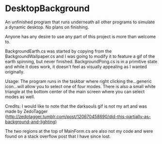 # DesktopBackground
An unfinished program that runs underneath all other programs to simulate a dynamic desktop. No plans on finishing.

Anyone has any desire to use any part of this project is more than welcome to.

BackgroundEarth.cs was started by copying from the BackgroundWallpaper.cs and I was going to modify it to feature a gif of the earth spinning, but never finished.
BackgroundPong.cs is in a primitive state and while it does work, it doesn't feel as visually appealing as I wanted originally.

Usage:
The program runs in the taskbar where right clicking the...generic icon...will allow you to select one of four modes.
There is also a small white triangle at the bottom center of the main screen where you can select modes as well.

Credits:
I would like to note that the darksouls gif is not my art and was made by ZedoTagger (http://zedotagger.tumblr.com/post/120670458690/did-this-partially-as-background-and-lighting)

The two regions at the top of MainForm.cs are also not my code and were found on a stack overflow post that I have since lost.
